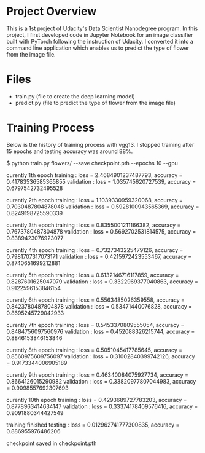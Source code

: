 # Project Overview

This is a 1st project of Udacity's Data Scientist Nanodegree program. In this project, I first developed code in Jupyter Notebook for an image classifier built with PyTorch following the instruction of Udacity. I converted it into a command line application which enables us to predict the type of flower from the image file.


# Files
* train.py (file to create the deep learning model)
* predict.py (file to predict the type of flower from the image file)



# Training Process

Below is the history of training process with vgg13. I stopped training after 15 epochs and testing accuracy was around 88%.

$ python train.py flowers/ --save checkpoint.pth --epochs 10 --gpu

curently 1th epoch
  training   : loss = 2.4684901237487793, accuracy = 0.41783536585365855
  validation : loss = 1.035745620727539, accuracy = 0.6797542732495528

curently 2th epoch
  training   : loss = 1.1039330959320068, accuracy = 0.7030487804878048
  validation : loss = 0.5928100943565369, accuracy = 0.8249198725590339

curently 3th epoch
  training   : loss = 0.8355001211166382, accuracy = 0.7673780487804878
  validation : loss = 0.5692702531814575, accuracy = 0.8389423076923077

curently 4th epoch
  training   : loss = 0.7327343225479126, accuracy = 0.7981707317073171
  validation : loss = 0.4215972423553467, accuracy = 0.8740651699212881

curently 5th epoch
  training   : loss = 0.6132146716117859, accuracy = 0.8287601625047079
  validation : loss = 0.3322969377040863, accuracy = 0.9122596153846154

curently 6th epoch
  training   : loss = 0.5563485026359558, accuracy = 0.8423780487804878
  validation : loss = 0.53471440076828, accuracy = 0.8695245729042933

curently 7th epoch
  training   : loss = 0.5453370809555054, accuracy = 0.8484756097560976
  validation : loss = 0.452088326215744, accuracy = 0.8846153846153846

curently 8th epoch
  training   : loss = 0.5051045417785645, accuracy = 0.8560975609756097
  validation : loss = 0.31002840399742126, accuracy = 0.9173344006905189

curently 9th epoch
  training   : loss = 0.46340084075927734, accuracy = 0.8664126015290982
  validation : loss = 0.33820977807044983, accuracy = 0.9098557692307693

curently 10th epoch
  training   : loss = 0.4293689727783203, accuracy = 0.8778963414634147
  validation : loss = 0.33374178409576416, accuracy = 0.9091880344427549


training finished
  testing   : loss = 0.012962741777300835, accuracy = 0.886955976486206

checkpoint saved in checkpoint.pth
